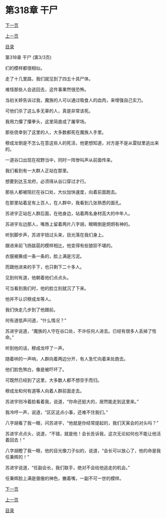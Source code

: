 <h1>第318章   干尸</h1>
            <div><p><a href="./954_%E7%AC%AC319%E7%AB%A0_%E6%9A%97%E5%BD%B1.md">下一页</a></p><p><a href="./952_%E7%AC%AC318%E7%AB%A0_%E5%B9%B2%E5%B0%B8.md">上一页</a></p><p><a href="../">目录</a></p></div>
            <div><p>第318章   干尸 (第3/3页)</p><p>们的模样都很相似。</p><p>走了十几里路，我们就见到了四五十具尸体。</p><p>难怪那些人会逃回去，这件事果然很恐怖。</p><p>当初关婷告诉过我，魔族的人可以通过吸食人的血肉，来增强自己实力。</p><p>可他们杀了这么多无辜的人，真是非常该死。</p><p>我用力攥了攥拳头，这里简直成了屠宰场。</p><p>那些侥幸到了这里的人，大多数都死在魔族人手里。</p><p>穆成龙倒是不怎么在意这些人的死活，他更想知道，对方是不是从雷狱里逃出来的。</p><p>一道谷口出现在视野当中，同时一阵惨叫声从前面传来。</p><p>我们看到有一大群人正站在那里。</p><p>想要到达玉龙府，必须得从谷口穿过才行。</p><p>那些人都被阻拦在谷口处，大伙加快速度，向着前面跑去。</p><p>在那里站着足有上百人，在人群中，我看到几张熟悉的面孔。</p><p>苏进宇正站在人群后面，在他身边，站着两名身材高大的中年人。</p><p>苏进宇左边那人，嘴唇上留着两片八字胡，眼睛倒是炯炯有神的。</p><p>听到脚步声，苏进宇扭过头来，目光落在我们身上。</p><p>跟进来前飞扬跋扈的模样相比，他变得有些狼狈不堪的。</p><p>衣服被撕成一条一条的，脸上满是污泥。</p><p>而跟他进来的手下，也只剩下二十多人。</p><p>见到何有道，他朝着他们点点头。</p><p>可当看到我们时，他的脸立刻就沉了下来。</p><p>他并不认识穆成龙等人。</p><p>我们快走几步到了他跟前。</p><p>何有道低声问道，“什么情况？”</p><p>苏进宇说道，“魔族的人守在谷口处，不许任何人进去。已经有很多人丢掉了性命。”</p><p>听到他的话，穆成龙哼了一声。</p><p>随着哄的一声响，人群向着两边分开，有人急忙向着来处跑去。</p><p>他们脸色煞白，像是被吓坏了。</p><p>可既然已经到了这里，大多数人都不想空手而归。</p><p>穆成龙和何有道等人向着人群前面走去。</p><p>苏进宇则冷着脸看着我，说道，“你命还挺大的，居然能走到这里来。”</p><p>我冷哼一声，说道，“区区这点小事，还难不住我们。”</p><p>八字胡看了我一眼，问苏进宇，“他就是你经常提起的，我们天寅会的对头吗？”</p><p>苏进宇点点头，说道，“不错，就是他！会长告诉我，这次无论如何也不能让他活着回去！”</p><p>八字胡瞪了我一眼，他的目光像刀子似的，说道，“会长可以放心了，他的命是我任秉辉的！”</p><p>苏进宇说道，“任副会长，我们联手，绝对不会给他逃走的机会。”</p><p>任秉辉脸上满是倨傲的神色，撇着嘴，一副不可一世的模样。</p></div>
            <div><p><a href="./954_%E7%AC%AC319%E7%AB%A0_%E6%9A%97%E5%BD%B1.md">下一页</a></p><p><a href="./952_%E7%AC%AC318%E7%AB%A0_%E5%B9%B2%E5%B0%B8.md">上一页</a></p><p><a href="../">目录</a></p></div>